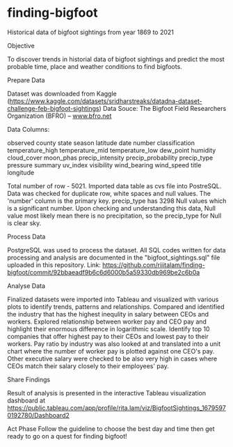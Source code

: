 # finding-bigfoot
Historical data of bigfoot sightings from year 1869 to 2021

Objective

To discover trends in historial data of bigfoot sightings and predict the most probable time, place and weather conditions to find bigfoots.

Prepare Data

Dataset was downloaded from Kaggle (https://www.kaggle.com/datasets/sridharstreaks/datadna-dataset-challenge-feb-bigfoot-sightings) 
Data Souce: The Bigfoot Field Researchers Organization (BFRO) – www.bfro.net 

Data Columns:

observed
county
state	season
latitude
date
number
classification
temperature_high
temperature_mid
temperature_low
dew_point
humidity
cloud_cover
moon_phas
precip_intensity
precip_probability
precip_type
pressure
summary
uv_index
visibility
wind_bearing
wind_speed
title
longitude

Total number of row - 5021. Imported data table as cvs file into PostreSQL. Data was checked for duplicate row, white spaces and null values. The 'number' column is the primary key. precip_type has 3298 Null values which is a significant number. Upon checking and understanding this data, Null value most likely mean there is no precipitation, so the precip_type for Null is clear sky. 

Process Data

PostgreSQL was used to process the dataset. All SQL codes written for data processing and analysis are documented in the "bigfoot_sightings.sql" file uploaded in this repository. Link: https://github.com/riiitalam/finding-bigfoot/commit/92bbaeadf9b6c6d6000b5a59330db969be2c6b0a

Analyse Data

Finalized datasets were imported into Tableau and visualized with various plots to identify trends, patterns and relationships. Compared and identified the industry that has the highest inequlity in salary between CEOs and workers. Explored relationship between worker pay and CEO pay and highlight their enormous difference in logarithmic scale. Identify top 10 companies that offer highest pay to their CEOs and lowest pay to their workers. Pay ratio by industry was also looked at and translated into a unit chart where the number of worker pay is plotted against one CEO's pay. Other executive salary were checked to be also very high in cases where CEOs match their salary closely to their employees' pay.

Share Findings

Result of analysis is presented in the interactive Tableau visualization dashboard at https://public.tableau.com/app/profile/rita.lam/viz/BigfootSightings_16795970192780/Dashboard2

Act Phase 
Follow the guideline to choose the best day and time then get ready to go on a quest for finding bigfoot!
